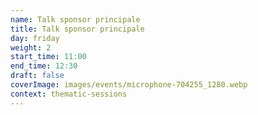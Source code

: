 ```yaml
---
name: Talk sponsor principale
title: Talk sponsor principale
day: friday
weight: 2
start_time: 11:00
end_time: 12:30
draft: false
coverImage: images/events/microphone-704255_1280.webp
context: thematic-sessions
---
```

